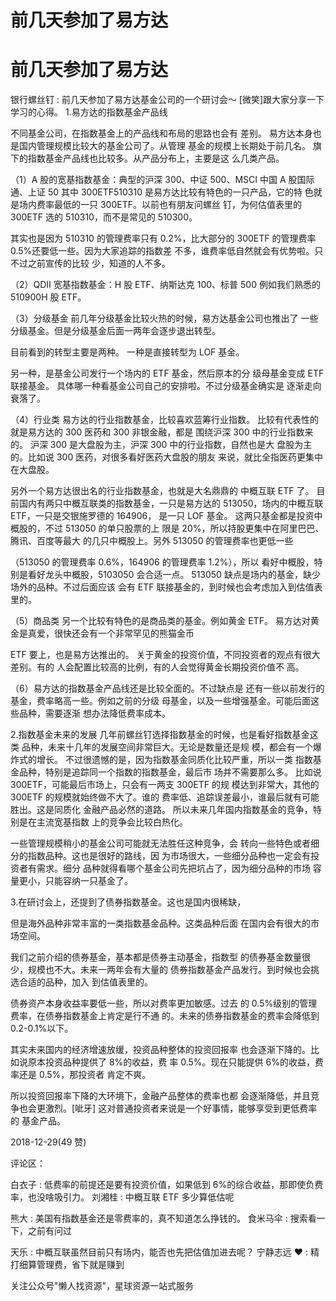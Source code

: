 # 前几天参加了易方达

# 前几天参加了易方达

银行螺丝钉 : 前几天参加了易方达基金公司的一个研讨会～ [微笑]跟大家分享一下学习的心得。 1.易方达的指数基金产品线

不同基金公司，在指数基金上的产品线和布局的思路也会有 差别。 易方达本身也是国内管理规模比较大的基金公司了。从管理 基金的规模上长期处于前几名。 旗下的指数基金产品线也比较多。从产品分布上，主要是这 么几类产品。

（1）A 股的宽基指数基金：典型的沪深 300、中证 500、MSCI 中国 A 股国际通、上证 50 其中 300ETF510310 是易方达比较有特色的一只产品，它的特 色就是场内费率最低的一只 300ETF。以前也有朋友问螺丝 钉，为何估值表里的 300ETF 选的 510310，而不是常见的 510300。

其实也是因为 510310 的管理费率只有 0.2%，比大部分的 300ETF 的管理费率 0.5%还要低一些。因为大家追踪的指数差 不多，谁费率低自然就会有优势啦。只不过之前宣传的比较 少，知道的人不多。

（2）QDII 宽基指数基金：H 股 ETF、纳斯达克 100、标普 500 例如我们熟悉的 510900H 股 ETF。

（3）分级基金 前几年分级基金比较火热的时候，易方达基金公司也推出了 一些分级基金。但是分级基金后面一两年会逐步退出转型。

目前看到的转型主要是两种。 一种是直接转型为 LOF 基金。

另一种，是基金公司发行一个场内的 ETF 基金，然后原本的分 级母基金变成 ETF 联接基金。 具体哪一种看基金公司自己的安排啦。不过分级基金确实是 逐渐走向衰落了。

（4）行业类 易方达的行业指数基金，比较喜欢蓝筹行业指数。 比较有代表性的就是易方达的 300 医药和 300 非银金融，都是 围绕沪深 300 中的行业指数来的。 沪深 300 是大盘股为主，沪深 300 中的行业指数，自然也是大 盘股为主的。比如说 300 医药，对很多看好医药大盘股的朋友 来说，就比全指医药更集中在大盘股。

另外一个易方达很出名的行业指数基金，也就是大名鼎鼎的 中概互联 ETF 了。 目前国内有两只中概互联类的指数基金，一只是易方达的 513050，场内的中概互联 ETF，一只是交银施罗德的 164906， 是一只 LOF 基金。 这两只基金都是投资中概股的，不过 513050 的单只股票的上 限是 20%，所以持股更集中在阿里巴巴、腾讯、百度等最大 的几只中概股上。另外 513050 的管理费率也更低一些

（513050 的管理费率 0.6%，164906 的管理费率 1.2%），所以 看好中概股，特别是看好龙头中概股，5103050 会合适一点。 513050 缺点是场内的基金，缺少场外的品种。不过后面应该 会有 ETF 联接基金的，到时候也会考虑加入到估值表里的。

（5）商品类 另一个比较有特色的是商品类的基金。例如黄金 ETF。 易方达对黄金是真爱，很快还会有一个非常罕见的熊猫金币

ETF 要上，也是易方达推出的。 关于黄金的投资价值，不同投资者的观点有很大差别。有的 人会配置比较高的比例，有的人会觉得黄金长期投资价值不 高。

（6）易方达的指数基金产品线还是比较全面的。不过缺点是 还有一些以前发行的基金，费率略高一些。例如之前的分级 母基金，以及一些增强基金。可能后面这些品种，需要逐渐 想办法降低费率成本。

2.指数基金未来的发展 几年前螺丝钉选择指数基金的时候，也是看好指数基金这类 品种，未来十几年的发展空间非常巨大。无论是数量还是规 模，都会有一个爆炸式的增长。 不过很遗憾的是，因为指数基金同质化比较严重，所以一类 指数基金品种，特别是追踪同一个指数的指数基金，最后市 场并不需要那么多。 比如说 300ETF，可能最后市场上，只会有一两支 300ETF 的规 模达到非常大，其他的 300ETF 的规模就始终做不大了。谁的 费率低、追踪误差最小，谁最后就有可能胜出。这是同质化 金融产品必然的道路。 所以未来几年国内指数基金的竞争，特别是在主流宽基指数 上的竞争会比较白热化。

一些管理规模稍小的基金公司可能就无法胜任这种竞争，会 转向一些特色或者细分的指数品种。这也是很好的路线，因 为市场很大，一些细分品种也一定会有投资者有需求。细分 品种就得看哪个基金公司先把坑占了，因为细分品种的市场 容量更小，只能容纳一只基金了。

3.在研讨会上，还提到了债券指数基金。这也是国内很稀缺，

但是海外品种非常丰富的一类指数基金品种。这类品种后面 在国内会有很大的市场空间。

我们之前介绍的债券基金，基本都是债券主动基金，指数型 的债券基金数量很少，规模也不大。未来一两年会有大量的 债券指数基金产品发行。到时候也会挑选合适的品种，加入 到估值表里的。

债券资产本身收益率要低一些，所以对费率更加敏感。过去 的 0.5%级别的管理费率，在债券指数基金上肯定是行不通 的。未来的债券指数基金的费率会降低到 0.2-0.1%以下。

其实未来国内的经济增速放缓，投资品种整体的投资回报率 也会逐渐下降的。比如说原本投资品种提供了 8%的收益，费 率 0.5%。现在只能提供 6%的收益，费率还是 0.5%，那投资者 肯定不爽。

所以投资回报率下降的大环境下，金融产品整体的费率也都 会逐渐降低，并且竞争也会更激烈。[呲牙] 这对普通投资者来说是一个好事情，能够享受到更低费率的 基金产品。

2018-12-29(49 赞)

评论区：

白衣子 : 低费率的前提还是要有投资价值，如果低到 6%的综合收益，那即使负费率，也没啥吸引力。 刘湘桂 : 中概互联 ETF 多少算低估呢

熊大 : 美国有指数基金还是零费率的，真不知道怎么挣钱的。 食米马伞 : 搜索看一下，之前有问过

天乐 : 中概互联虽然目前只有场内，能否也先把估值加进去呢？ 宁静志远 ❤ : 精打细算管理费，省下就是赚到

关注公众号"懒人找资源"，星球资源一站式服务